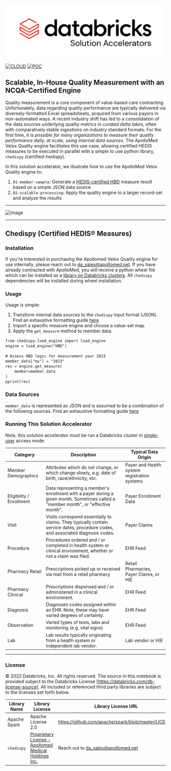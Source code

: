 ![image](https://raw.githubusercontent.com/databricks-industry-solutions/.github/main/profile/solacc_logo_wide.png)

[![CLOUD](https://img.shields.io/badge/CLOUD-ALL-blue?logo=googlecloud&style=for-the-badge)](https://cloud.google.com/databricks)
[![POC](https://img.shields.io/badge/POC-10_days-green?style=for-the-badge)](https://databricks.com/try-databricks)

## Scalable, In-House Quality Measurement with an NCQA-Certified Engine
Quality measurement is a core component of value-based care contracting. Unfortunately, data regarding quality performance are typically delivered via diversely-formatted Excel spreadsheets, acquired from various payors in non-automated ways. A recent industry shift has led to a consolidation of the data sources underlying quality metrics in *curated delta lakes*, often with comparatively stable ingestions on industry standard formats. For the first time, *it is possible for many organizations to measure their quality performance daily, at scale, using internal data sources.* The ApolloMed Velox Quality engine facilitates this use case, allowing certified HEDIS measures to be executed in parallel with a simple to use python library, `chedispy` (certified-hedispy).

In this solution accelerator, we illustrate how to use the ApolloMed Velox Quality engine to:
1. `01-member-sample`: Generate a [HEDIS-certified HBD](https://www.ncqa.org/hedis/measures/comprehensive-diabetes-care/) measure result based on a simple JSON data source
2. `02-scalable-processing`: Apply the quality engine to a larger record-set and analyze the results
___

![image](https://velox-public-image.s3.amazonaws.com/quality_engine_diagram.png)

___
## Chedispy (Certified HEDIS® Measures)

### Installation
If you're interested in purchasing the Apollomed Velox Quality engine for use internally, please reach out to [da_sales@apollomed.net](mailto:da_sales@apollomed.net). If you have already contracted with ApolloMed, you will receive a python wheel file which can be installed as a [library on Databricks clusters](https://docs.databricks.com/en/libraries/cluster-libraries.html). All `chedispy` dependencies will be installed during wheel installation.

### Usage
Usage is simple:
1. Transform internal data sources to the `chedispy` input format (JSON). Find an exhaustive formatting guide [here](https://ameh.notion.site/ameh/ApolloMed-Quality-Engine-Documentation-3250d28383fa4a3a9cf7eab6b41296ce)
2. Import a specific measure engine and choose a value-set map.
3. Apply the `get_measure` method to member data.

```
from chedispy.load_engine import load_engine
engine = load_engine("HBD")

# Assess HBD logic for measurement year 2023
member_data["my"] = "2023"
res = engine.get_measure(
    member=member_data
)
pprint(res)
```

### Data Sources
`member_data` is represented as JSON and is assumed to be a combination of the following sources. Find an exhaustive formatting guide [here](https://ameh.notion.site/ameh/ApolloMed-Quality-Engine-Documentation-3250d28383fa4a3a9cf7eab6b41296ce)

### Running This Solution Accelerator
Note, this solution accelerator *must* be run a Databricks cluster in [single-user](https://docs.databricks.com/en/compute/configure.html) access mode.

| Category                 | Description                                                                                                                         | Typical Data Origin                                                                                                                                                         |
| ------------------------ | ----------------------------------------------------------------------------------------------------------------------------------- | --------------------------------------------------------------------------------------------------------------------------------------------------------------------------- |
| Member Demographics      | Attributes which do not change, or which change slowly, e.g. date of birth, race/ethnicity, etc.                                    | Payer and Health system registration systems                                                                                                                                |
| Eligibility / Enrollment | Data representing a member's enrollment with a payer during a given month. Sometimes called a "member month", or "effective month". | Payer Enrollment Data                                                                                                                                                       |
| Visit                    | Visits correspond essentially to claims. They typically contain service dates, procedure codes, and associated diagnosis codes.     | Payer Claims                                                                                                                                                                |
| Procedure                | Procedures ordered and / or completed in health system or clinical environment, whether or not a claim was filed.                   | EHR Feed                                                                                                                                                                    |
| Pharmacy Retail          | Prescriptions picked up or received via mail from a retail pharmacy                                                                 | Retail Pharmacies, Payer Claims, or HIE                                                                                                                                     |
| Pharmacy Clinical        | Prescriptions dispensed and / or administered in a clinical environment.                                                            | EHR Feed                                                                                                                                                                    |
| Diagnosis                | Diagnoses codes assigned within an EHR. Note, these may have varied degrees of certainty.                                           | EHR Feed                                                                                                                                                                    |
| Observation              | Varied types of tests, labs and monitoring (e.g. vital signs)                                                                       | EHR Feed                                                                                                                                                                    |
| Lab                      | Lab results typically originating from a health system or independent lab vendor.                                                   | Lab vendor or HIE                                                                                                                                                           |

---

### License

&copy; 2022 Databricks, Inc. All rights reserved. The source in this notebook is provided subject to the Databricks License [https://databricks.com/db-license-source].  All included or referenced third party libraries are subject to the licenses set forth below.

| Library Name   | Library License | Library License URL |  Library Source URL |
|----------------------------------------|-------------------------|------------|-----------------------------------------------------|
| Apache Spark     | Apache License 2.0 | 	https://github.com/apache/spark/blob/master/LICENSE | 	https://github.com/apache/spark/tree/master/python/pyspark |
| `chedispy` | [Proprietary License - Apollomed Medical Holdings Inc.](https://www.apollomed.net/) | Reach out to [da_sales@apollomed.net](mailto:da_sales@apollomed.net) | |

